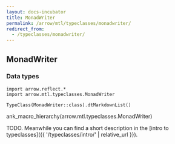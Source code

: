```yaml
---
layout: docs-incubator
title: MonadWriter
permalink: /arrow/mtl/typeclasses/monadwriter/
redirect_from:
  - /typeclasses/monadwriter/
---
```


## MonadWriter




### Data types

```kotlin:ank:replace
import arrow.reflect.*
import arrow.mtl.typeclasses.MonadWriter

TypeClass(MonadWriter::class).dtMarkdownList()
```

ank_macro_hierarchy(arrow.mtl.typeclasses.MonadWriter)

TODO. Meanwhile you can find a short description in the [intro to typeclasses]({{ '/typeclasses/intro/' | relative_url }}).
